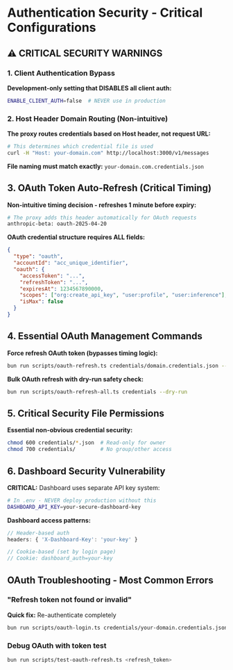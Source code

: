 # Authentication Security - Critical Configurations

## ⚠️ CRITICAL SECURITY WARNINGS

### 1. Client Authentication Bypass

**Development-only setting that DISABLES all client auth:**

```bash
ENABLE_CLIENT_AUTH=false  # NEVER use in production
```

### 2. Host Header Domain Routing (Non-intuitive)

**The proxy routes credentials based on Host header, not request URL:**

```bash
# This determines which credential file is used
curl -H "Host: your-domain.com" http://localhost:3000/v1/messages
```

**File naming must match exactly:** `your-domain.com.credentials.json`

## 3. OAuth Token Auto-Refresh (Critical Timing)

**Non-intuitive timing decision - refreshes 1 minute before expiry:**

```bash
# The proxy adds this header automatically for OAuth requests
anthropic-beta: oauth-2025-04-20
```

**OAuth credential structure requires ALL fields:**

```json
{
  "type": "oauth",
  "accountId": "acc_unique_identifier",
  "oauth": {
    "accessToken": "...",
    "refreshToken": "...",
    "expiresAt": 1234567890000,
    "scopes": ["org:create_api_key", "user:profile", "user:inference"],
    "isMax": false
  }
}
```

## 4. Essential OAuth Management Commands

**Force refresh OAuth token (bypasses timing logic):**

```bash
bun run scripts/oauth-refresh.ts credentials/domain.credentials.json --force
```

**Bulk OAuth refresh with dry-run safety check:**

```bash
bun run scripts/oauth-refresh-all.ts credentials --dry-run
```

## 5. Critical Security File Permissions

**Essential non-obvious credential security:**

```bash
chmod 600 credentials/*.json  # Read-only for owner
chmod 700 credentials/        # No group/other access
```

## 6. Dashboard Security Vulnerability

**CRITICAL:** Dashboard uses separate API key system:

```bash
# In .env - NEVER deploy production without this
DASHBOARD_API_KEY=your-secure-dashboard-key
```

**Dashboard access patterns:**

```javascript
// Header-based auth
headers: { 'X-Dashboard-Key': 'your-key' }

// Cookie-based (set by login page)
// Cookie: dashboard_auth=your-key
```

## OAuth Troubleshooting - Most Common Errors

### "Refresh token not found or invalid"

**Quick fix:** Re-authenticate completely

```bash
bun run scripts/oauth-login.ts credentials/your-domain.credentials.json
```

### Debug OAuth with token test

```bash
bun run scripts/test-oauth-refresh.ts <refresh_token>
```
